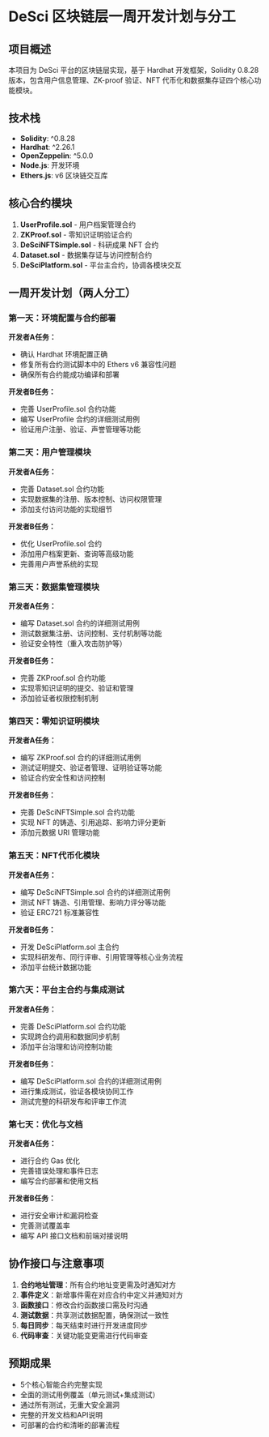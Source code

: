 # DeSci 区块链层一周开发计划与分工

## 项目概述
本项目为 DeSci 平台的区块链层实现，基于 Hardhat 开发框架，Solidity 0.8.28 版本，包含用户信息管理、ZK-proof 验证、NFT 代币化和数据集存证四个核心功能模块。

## 技术栈
- **Solidity**: ^0.8.28
- **Hardhat**: ^2.26.1
- **OpenZeppelin**: ^5.0.0
- **Node.js**: 开发环境
- **Ethers.js**: v6 区块链交互库

## 核心合约模块
1. **UserProfile.sol** - 用户档案管理合约
2. **ZKProof.sol** - 零知识证明验证合约
3. **DeSciNFTSimple.sol** - 科研成果 NFT 合约
4. **Dataset.sol** - 数据集存证与访问控制合约
5. **DeSciPlatform.sol** - 平台主合约，协调各模块交互

## 一周开发计划（两人分工）

### 第一天：环境配置与合约部署
**开发者A任务：**
- 确认 Hardhat 环境配置正确
- 修复所有合约测试脚本中的 Ethers v6 兼容性问题
- 确保所有合约能成功编译和部署

**开发者B任务：**
- 完善 UserProfile.sol 合约功能
- 编写 UserProfile 合约的详细测试用例
- 验证用户注册、验证、声誉管理等功能

### 第二天：用户管理模块
**开发者A任务：**
- 完善 Dataset.sol 合约功能
- 实现数据集的注册、版本控制、访问权限管理
- 添加支付访问功能的实现细节

**开发者B任务：**
- 优化 UserProfile.sol 合约
- 添加用户档案更新、查询等高级功能
- 完善用户声誉系统的实现

### 第三天：数据集管理模块
**开发者A任务：**
- 编写 Dataset.sol 合约的详细测试用例
- 测试数据集注册、访问控制、支付机制等功能
- 验证安全特性（重入攻击防护等）

**开发者B任务：**
- 完善 ZKProof.sol 合约功能
- 实现零知识证明的提交、验证和管理
- 添加验证者权限控制机制

### 第四天：零知识证明模块
**开发者A任务：**
- 编写 ZKProof.sol 合约的详细测试用例
- 测试证明提交、验证者管理、证明验证等功能
- 验证合约安全性和访问控制

**开发者B任务：**
- 完善 DeSciNFTSimple.sol 合约功能
- 实现 NFT 的铸造、引用追踪、影响力评分更新
- 添加元数据 URI 管理功能

### 第五天：NFT代币化模块
**开发者A任务：**
- 编写 DeSciNFTSimple.sol 合约的详细测试用例
- 测试 NFT 铸造、引用管理、影响力评分等功能
- 验证 ERC721 标准兼容性

**开发者B任务：**
- 开发 DeSciPlatform.sol 主合约
- 实现科研发布、同行评审、引用管理等核心业务流程
- 添加平台统计数据功能

### 第六天：平台主合约与集成测试
**开发者A任务：**
- 完善 DeSciPlatform.sol 合约功能
- 实现跨合约调用和数据同步机制
- 添加平台治理和访问控制功能

**开发者B任务：**
- 编写 DeSciPlatform.sol 合约的详细测试用例
- 进行集成测试，验证各模块协同工作
- 测试完整的科研发布和评审工作流

### 第七天：优化与文档
**开发者A任务：**
- 进行合约 Gas 优化
- 完善错误处理和事件日志
- 编写合约部署和使用文档

**开发者B任务：**
- 进行安全审计和漏洞检查
- 完善测试覆盖率
- 编写 API 接口文档和前端对接说明

## 协作接口与注意事项
1. **合约地址管理**：所有合约地址变更需及时通知对方
2. **事件定义**：新增事件需在对应合约中定义并通知对方
3. **函数接口**：修改合约函数接口需及时沟通
4. **测试数据**：共享测试数据配置，确保测试一致性
5. **每日同步**：每天结束时进行开发进度同步
6. **代码审查**：关键功能变更需进行代码审查

## 预期成果
- 5个核心智能合约完整实现
- 全面的测试用例覆盖（单元测试+集成测试）
- 通过所有测试，无重大安全漏洞
- 完整的开发文档和API说明
- 可部署的合约和清晰的部署流程
